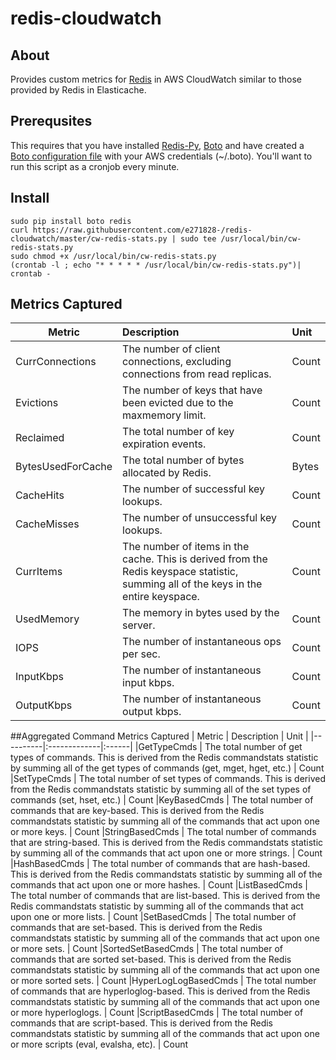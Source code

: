 redis-cloudwatch
================

## About
Provides custom metrics for [Redis](http://redis.io) in AWS CloudWatch similar to those provided by Redis in Elasticache.
## Prerequsites
This requires that you have installed [Redis-Py](https://github.com/andymccurdy/redis-py), [Boto](https://github.com/boto/boto) and have created a [Boto configuration file](http://docs.pythonboto.org/en/latest/boto_config_tut.html) with your AWS credentials (~/.boto). You'll want to run this script as a cronjob every minute.
## Install
    sudo pip install boto redis
    curl https://raw.githubusercontent.com/e271828-/redis-cloudwatch/master/cw-redis-stats.py | sudo tee /usr/local/bin/cw-redis-stats.py
    sudo chmod +x /usr/local/bin/cw-redis-stats.py
    (crontab -l ; echo "* * * * * /usr/local/bin/cw-redis-stats.py")| crontab -


## Metrics Captured
| Metric   |  Description | Unit |
|----------|:-------------|:------|
|CurrConnections | The number of client connections, excluding connections from read replicas. | Count
|Evictions | The number of keys that have been evicted due to the maxmemory limit. | Count
|Reclaimed | The total number of key expiration events. | Count
|BytesUsedForCache | The total number of bytes allocated by Redis. | Bytes
|CacheHits | The number of successful key lookups. | Count
|CacheMisses | The number of unsuccessful key lookups. | Count
|CurrItems | The number of items in the cache. This is derived from the Redis keyspace statistic, summing all of the keys in the entire keyspace. | Count
|UsedMemory | The memory in bytes used by the server. | Count
|IOPS | The number of instantaneous ops per sec. | Count
|InputKbps | The number of instantaneous input kbps. | Count
|OutputKbps | The number of instantaneous output kbps. | Count

##Aggregated Command Metrics Captured
| Metric   |  Description | Unit |
|----------|:-------------|:------|
|GetTypeCmds | The total number of get types of commands. This is derived from the Redis commandstats statistic by summing all of the get types of commands (get, mget, hget, etc.) | Count
|SetTypeCmds | The total number of set types of commands. This is derived from the Redis commandstats statistic by summing all of the set types of commands (set, hset, etc.) | Count
|KeyBasedCmds | The total number of commands that are key-based. This is derived from the Redis commandstats statistic by summing all of the commands that act upon one or more keys. | Count
|StringBasedCmds | The total number of commands that are string-based. This is derived from the Redis commandstats statistic by summing all of the commands that act upon one or more strings. | Count
|HashBasedCmds | The total number of commands that are hash-based. This is derived from the Redis commandstats statistic by summing all of the commands that act upon one or more hashes. | Count
|ListBasedCmds | The total number of commands that are list-based. This is derived from the Redis commandstats statistic by summing all of the commands that act upon one or more lists. | Count
|SetBasedCmds | The total number of commands that are set-based. This is derived from the Redis commandstats statistic by summing all of the commands that act upon one or more sets. | Count
|SortedSetBasedCmds | The total number of commands that are sorted set-based. This is derived from the Redis commandstats statistic by summing all of the commands that act upon one or more sorted sets.  | Count
|HyperLogLogBasedCmds | The total number of commands that are hyperloglog-based. This is derived from the Redis commandstats statistic by summing all of the commands that act upon one or more hyperloglogs. | Count 
|ScriptBasedCmds | The total number of commands that are script-based. This is derived from the Redis commandstats  statistic by summing all of the commands that act upon one or more scripts (eval, evalsha, etc). | Count

